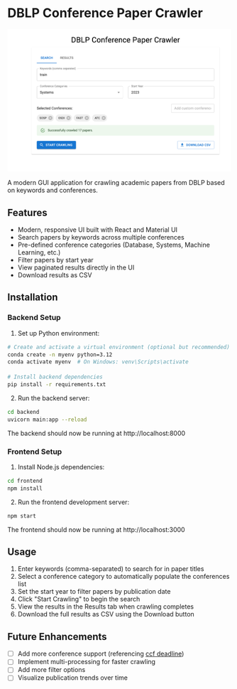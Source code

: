 # DBLP Conference Paper Crawler

![1740792736979](image/ReadMe/1740792736979.png)

A modern GUI application for crawling academic papers from DBLP based on keywords and conferences.

## Features

- Modern, responsive UI built with React and Material UI
- Search papers by keywords across multiple conferences
- Pre-defined conference categories (Database, Systems, Machine Learning, etc.)
- Filter papers by start year
- View paginated results directly in the UI
- Download results as CSV

## Installation

### Backend Setup

1. Set up Python environment:

```bash
# Create and activate a virtual environment (optional but recommended)
conda create -n myenv python=3.12
conda activate myenv  # On Windows: venv\Scripts\activate

# Install backend dependencies
pip install -r requirements.txt
```

2. Run the backend server:

```bash
cd backend
uvicorn main:app --reload
```

The backend should now be running at http://localhost:8000

### Frontend Setup

1. Install Node.js dependencies:

```bash
cd frontend
npm install
```

2. Run the frontend development server:

```bash
npm start
```

The frontend should now be running at http://localhost:3000

## Usage

1. Enter keywords (comma-separated) to search for in paper titles
2. Select a conference category to automatically populate the conferences list
3. Set the start year to filter papers by publication date
4. Click "Start Crawling" to begin the search
5. View the results in the Results tab when crawling completes
6. Download the full results as CSV using the Download button

## Future Enhancements

- [ ] Add more conference support (referencing [ccf deadline]())
- [ ] Implement multi-processing for faster crawling
- [ ] Add more filter options
- [ ] Visualize publication trends over time
